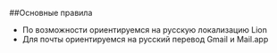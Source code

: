 ##Основные правила

- По возможности ориентируемся на русскую локализацию Lion
- Для почты ориентируемся на русский перевод Gmail и Mail.app